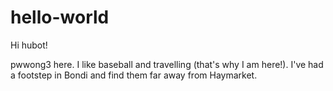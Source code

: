 # hello-world

Hi hubot!

pwwong3 here. I like baseball and travelling (that's why I am here!).
I've had a footstep in Bondi and find them far away from Haymarket.
